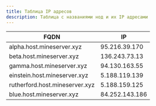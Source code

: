 ```yaml
---
title: Таблица IP адресов
description: Таблица с названиями нод и их IP адресами 
---
```


| FQDN                           | IP             |
|--------------------------------|----------------|
| alpha.host.mineserver.xyz      | 95.216.39.170  |
| beta.host.mineserver.xyz       | 136.243.73.13  |
| gamma.host.mineserver.xyz      | 94.130.163.55  |
| einstein.host.mineserver.xyz   | 5.188.119.139  |
| rutherford.host.mineserver.xyz | 5.188.159.125  |
| blue.host.mineserver.xyz       | 84.252.143.186 |
